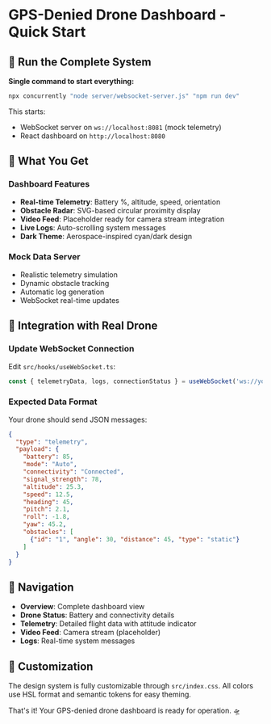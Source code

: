 # GPS-Denied Drone Dashboard - Quick Start

## 🚀 Run the Complete System

**Single command to start everything:**
```bash
npx concurrently "node server/websocket-server.js" "npm run dev"
```

This starts:
- WebSocket server on `ws://localhost:8081` (mock telemetry)
- React dashboard on `http://localhost:8080`

## 🎯 What You Get

### Dashboard Features
- **Real-time Telemetry**: Battery %, altitude, speed, orientation
- **Obstacle Radar**: SVG-based circular proximity display
- **Video Feed**: Placeholder ready for camera stream integration
- **Live Logs**: Auto-scrolling system messages
- **Dark Theme**: Aerospace-inspired cyan/dark design

### Mock Data Server
- Realistic telemetry simulation
- Dynamic obstacle tracking
- Automatic log generation
- WebSocket real-time updates

## 🔧 Integration with Real Drone

### Update WebSocket Connection
Edit `src/hooks/useWebSocket.ts`:
```typescript
const { telemetryData, logs, connectionStatus } = useWebSocket('ws://your-drone-ip:port');
```

### Expected Data Format
Your drone should send JSON messages:
```json
{
  "type": "telemetry",
  "payload": {
    "battery": 85,
    "mode": "Auto",
    "connectivity": "Connected",
    "signal_strength": 78,
    "altitude": 25.3,
    "speed": 12.5,
    "heading": 45,
    "pitch": 2.1,
    "roll": -1.8,
    "yaw": 45.2,
    "obstacles": [
      {"id": "1", "angle": 30, "distance": 45, "type": "static"}
    ]
  }
}
```

## 📱 Navigation
- **Overview**: Complete dashboard view
- **Drone Status**: Battery and connectivity details
- **Telemetry**: Detailed flight data with attitude indicator
- **Video Feed**: Camera stream (placeholder)
- **Logs**: Real-time system messages

## 🎨 Customization
The design system is fully customizable through `src/index.css`. All colors use HSL format and semantic tokens for easy theming.

That's it! Your GPS-denied drone dashboard is ready for operation. 🛸
